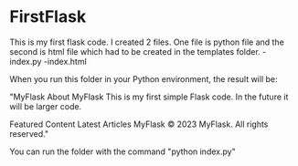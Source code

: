 # FirstFlask

This is my first flask code. 
I created 2 files. One file is python file and the second is html file which had to be created in the templates folder.
-index.py 
-index.html

When you run this folder in your Python environment, the result will be:

"MyFlask
About MyFlask
This is my first simple Flask code. In the future it will be larger code.

Featured Content
Latest Articles
MyFlask
© 2023 MyFlask. All rights reserved."

You can run the folder with the command "python index.py"
